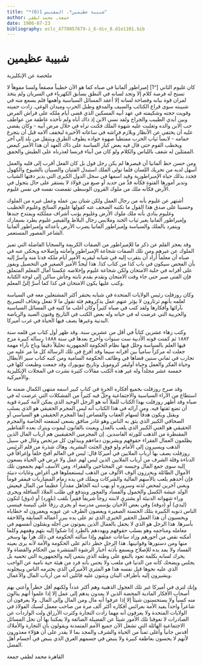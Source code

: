 ```yaml
---
title: "*شبيبة عظيمين*. المقتبس 1(6)"
author: جمعة, محمد لطفي
date: 1906-07-23
bibliography: oclc_4770057679-i_6-div_8.d1e1101.bib
---
```




#  شبيبة عظيمين 


 ملخصة عن الإنكليزية 

 كان  غليوم  الثاني [^1] إمبراطور ألمانيا في صباه كما هو الآن خطيباً مصقعاً ولسنا مفوهاً لا تسنح له فرصة كلام إلا وتجد لسانه في النطق يسابق الكهرباء في السريان ولم يتخذ لمران قوة بيانه وفصاحة لسانه إلا أعقد المسائل السياسية وأهمها فلم يسمع منه في شبيبته سوى قراع الكتائب   والسيف والمدفع وطبل الحرب وميدان الوغى. زادت حميته وقويت حجته وشكيمته في عهد أبيه المسكين الذي قضى أيام ملكه على فراش المرض وبين أيدي الطبيب والجراح ولقد نسي الابن إذ ذاك أباه ولم تأخذه عاطفة من عواطف حب الابن والده وتغلبت عليه شهوة الملك فكنت تراه في خلال مرض أبيه - وكان يقضي عليه أن يختفي عن الأنظار ويلازم فراشه في ساعاته الأخيرة ليخفف آلامه قبل أن يتجرع حمامه - لابساً ثياب الحرب ممتطياً صهوة جواده يطوف الطرق ويتنقل من بلد إلى آخر ويخطب القوم حتى قال فيه بعض كبار الساسة على ذاك العهد أن هذا الأمير كبعض الممثلين له شغف باللباس والكلام ولو كان من أبناء فرنسا لعذرناه على الطيش والحمق. 

 ومن حسن حظ ألمانيا أن قيصرها لم يكن رجل قول بل كان الفعل أقرب إلى قلبه والعمل أسهل لديه من تحريك اللسان فلما تولى الملك استبدل الفتيان والصبيان بالشيوخ والكهول فجدد بذلك حياة الإمبراطورية وقيد اسمها في سجل الدول الكبرى التي يدير دفتها الشباب وتدبر أمورها الفتوة فكأنه قدَّ من حديد أو صيغ من فولاذ لا يستقر على حال يتجول في الأرض فكأنه ملك من ملوك القرون الوسطى تقمصت نفسه في نفس غليوم. 

 أشتهر عن غليوم بأنه من رجال العمل ولكن شتان بين عمله وعمل غيره من الملوك وحسبنا على صدق هذا القول ما تكتبه الصحف عنه كقولها غليوم السائح وغليوم الخطيب وغليوم ينادي بأنه ملك ملوك الأرض وغليوم يؤنب أشراف مملكته ويمتدح جندها وإمبراطور ألمانيا يغير ثياب الجند وملابس رجال البلاط والقيصر غليوم يطرد بسمارك ويتفرد بالملك والسياسة وإمبراطور ألمانيا يضرب الأرض بأعدائه   وإمبراطور ألمانيا الشاعر المصور المستعمر. 

 وقد يعجز القلم عن ذكر ما للإمبراطور من الصفات الكريمة والسجايا الفاضلة التي تميز   الملوك عن غيرهم ومن تلك الصفات شجاعة الإمبراطور وأمانته وإصلاحه ويحكى عنه في صباه أن معلماً أراد أن يتقرب إليه في شبابه ليقربه الأمير أيام ملكه فدنا منه وأسرَّ إليه بأن الفحص سيكون في باب كذا من كتاب كذا. هذا ليجدَّ الأمير الصغير في التحصيل ويفوز على أقرانه في حلبة الامتحان ولكن شجاعة غليوم وإخلاصه عكستا آمال المعلم المتملق فإن الفتى صبر حتى جاء وقت الامتحان وتقدم بقدم ثابتة وجأش ساكن إلى لوحة الكتابة وكتب عليها يكون الامتحان في كذا كما أسرَّ إليَّ المعلم. 

 وكان  روزفلت  رئيس الولايات المتحدة في شبابه يحتقر أكثر المشتغلين معه في السياسة لعلمه بأنهم ثرثارون لا يؤثر عنهم عمل يذكروهم فئة تقول ما لا تفعل وتخاف التصريح بآرائها وأفكارها ولقد كتب في صباه كثيراً وكان أغلب ما كتبه في المسائل السياسية والحربية التي عرضت له في حياته وله بعض الكتب في التاريخ وفنون الصيد والرياضة البدنية وغيرها يصف فيها الحياة في غرب أميركا. 

 وكتب زهاء  عشرين  كتاباً في أقل من  عشرين  سنة. وقد ظهر أول كتاب من قلمه سنة  ١٨٨٢  ثم كمنت قوته الأدبية  ست  سنوات وأخرج بعدها في سنة  ١٨٨٨  رسالة كبيرة مزج فيها العلم بالسياسة وحلل فيها نظام الحكومة الجمهورية تحليلاً دقيقاً وباح بآراء مهمة جعلت له مركزاً سامياً بين أقرانه سيما وقد أفرغ في تلك الرسالة كل ما مر عليه من تجارب في  ثماني   سنين قضاها في وظائف الحكومة السامية ومن كتبه كتاب سير الأبطال وحياة الفكر والعمل وحياة أوليفر كرومويل وتاريخ نيويورك وقد جمعت وطبعت كلها في  خمسة  عشر  مجلداً وله غير هذه الكتب مقالات كثيرة نشرت في المجلات الإنكليزية والأميركية. 

 وقد صرح  روزفلت  بجميع أفكاره الحرة في كتاب كبير اسمه منتهى الكمال ضمنه ما استطاع من الآراء السياسية والاجتماعية وحلَّ فيه كثيراً من المشكلات التي عرضت له في صباه وقد أظهر  روزفلت  بهذا الكتاب للملأ أنه هو الرجل الوحيد الذي يمكن لأمة كبيرة قوية أن تضع ثقتها فيه. ومن آرائه في هذا الكتاب أنه ليس المجرم الحقيقي هو الذي يسلب ويقتل ويكون هدفاً لسهام العقاب والقصاص إنما المجرم الحقيقي هو السياسي أو الصحافي الكبير الذي يثق به الناس وهو غادر منافق يسعى لمنفعته الخاصة والمجرم   الحقيقي هو الغني الكبير الذي يلعب بالعدل ويعبث بالقانون ليموت ويترك بعده القناطير المقنطرة من الذهب للورثة الفاسدين. إن المجرمين الحقيقيين هم أرباب المال الذين يظلمون العمال الفقراء حقوقهم ويشربون دماءهم ويبذلون كل مرتخص وغال في سبيل الذهب ويسيرون إلى الأمام ولو فوق الجثث البشرية. وهاك شذرة من قلم الرئيس  روزفلت  يصف بها أرباب الملايين في أميركا قال: ليس في العالم أقبح خلقاً وإغراقاً في الدناءة وقلة الشرف من أرباب الملايين الذين ليس لهم عمل ولا غرض في الحياة يسعون إليه سوى جمع المال وحبسه عن المحتاجين والفقراء. ومن الأسف أنهم يجمعون تلك الأموال الطائلة ويحرزون ألوف الألوف من الذهب ليستعملوها في أغراض وغايات دنيئة فإن أحدهم يلعب بالأسهم المالية والشركات ويملك في يده   زمام المضاربات فيفقر قوماً ويغني آخرين لمحض لذته وسروره أو يهب ابنه الجاهل مقداراً عظيماً من المال فيعيش الولد عيشة الكسل والخمول والفساد والفجور ويندفع في طلب الملاذ السافلة ويجري وراء شهواته الدنيئة أو يشتري لابنته زوجاً شريفاً فقيراً يلقب (بلورد) أو (دوق) لتكون (ليدي) أو (دوقة) وفي بعض الأحيان يؤسس مدرسة أو يجري رزقاً على كنيسة فينسى الناس ذنوبه الكبيرة بتلك الحسنة الصغيرة ويغضون الطرف عن عيوبه ويغفرون له خطاياه ويحسبون أن هذا العمل الحقير الخيري الذي تم على يده يبرر أعماله السابقة واللاحقة بأسرها. هذا الرجل هو الذي لا يحفل بالعمال الذين يموتون من أجله ويقتلون أنفسهم في معامله ومناجمه وهو يسلب حقوقهم ويهددهم بالطرد إذا شكوا إليه بثهم وهمهم وكلما أمكنه نقص من أجورهم وزاد ساعات عملهم وإذا سألته الحكومة في ذلك هزأ بها وسخر منها ومن دستورها وقوانينها. هذا الرجل خطر دائم على الحكومة والأمة لأنه يرى بعينه الفساد ولا يمد يده للإصلاح ويسمع بأذنه أخبار الرشوة المنتشرة بين الحكام والقضاة ولا يحرك لسانه بكلمة تعود بالنفع على وطنه الذي ينتمي إليه والجمهورية التي تحميه بل يجلس ويضحك كأنه من الدنيا في ملعب ولا يحس بأنه فرد من هيئة حية نامية عن الواجب الذي عليه نحوها قبل نفسه هذا هو المثري الأميركي الذي يحترمه الناس ويبجلونه ويشيرون إليه بأطراف البنان ويثنون عليه قائلين أنه من أرباب المال والأعمال. 

 وإنك لترى في أميركا غير تلك العجول الذهبية وهم أكثر عدداً ولكنهم أقل خطراً وأعني   بهم أصحاب الأفكار المادية المحضة الذين لا يمدون يدهم إلى عمل إلا إذا علموا أنهم ينالون منه كسباً ولا يستحسنون شيئاً إلا إذا   عرفوا أنه مال ومن المال وإلى المال. ولا يعرفون أن شاعراً واحداً يفيد الأمة بعرائس أفكاره أكثر  ألف  مرة من صاحب معمل لسبك الفولاذ في الولايات المتحدة ولا يعرفون أنه مهما زادت التجارة وكثرت الأرزاق ولت الواردات عن الصادرات لا تعوقنا تلك الأمور شيئاً عن الفضيلة الضائعة ولا يمكننا بها أن نحل المسائل الاجتماعية الهائلة التي تشغل الآن جميع الأمم المتمدنة ويقولون بأن التجارة والأملاك أقدس جانباً وأغلى ثمناً من الحياة والشرف والمجد بما لا يقدر على أن هؤلاء معذورون لأنهم لا يحسون بعاطفة كبيرة ولا ينبض في جسمهم العرق الذي ينبض في أجسام أهل الفضل. 

 القاهرة  محمد  لطفي  جمعة 
